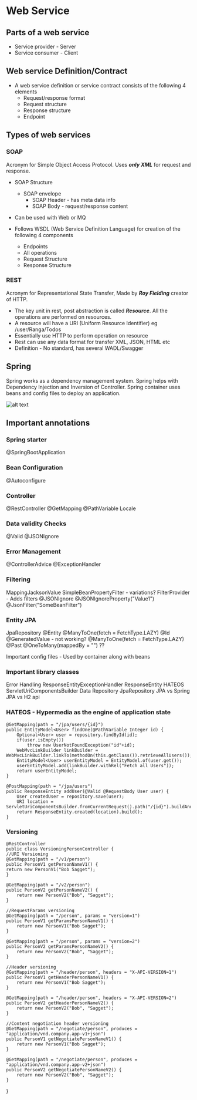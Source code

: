 # Web Service

## Parts of a web service
 * Service provider - Server
 * Service consumer - Client

## Web service Definition/Contract
* A web service definition or service contract consists of the following 4 elements	
  - Request/response format
  - Request structure
  - Response structure
  - Endpoint
	
## Types of web services

  ### SOAP 
  Acronym for Simple Object Access Protocol. Uses _**only XML**_ for request and response.

  * SOAP Structure 
    - SOAP envelope 
      - SOAP Header - has meta data info
      - SOAP Body - request/response content

  * Can be used with Web or MQ

  * Follows WSDL (Web Service Definition Language) for creation of the following 4 components
    - Endpoints
    - All operations
    - Request Structure 
    - Response Structure 
  
  ### REST 
  Acronym for Representational State Transfer, Made by **_Roy Fielding_** creator of HTTP.
    
  * The key unit in rest, post abstraction is called **_Resource_**. All the operations are performed on resources.
  * A resource will have a URI (Uniform Resource Identifier) eg /user/Ranga/Todos
  * Essentially use HTTP to perform operation on resource
  * Rest can use any data format for transfer XML, JSON, HTML etc
  * Definition - No standard, has several WADL/Swagger

  
## Spring

Spring works as a dependency management system. Spring helps with Dependency Injection and Inversion of Controller.
Spring container uses beans and config files to deploy an application. 

![alt text](https://static.javatpoint.com/images/sp/spmodules.jpg)


## Important annotations

### Spring starter
@SpringBootApplication

### Bean Configuration
@Autoconfigure

### Controller
@RestController
@GetMapping
@PathVariable
Locale

### Data validity Checks
@Valid
@JSONIgnore



### Error Management
@ControllerAdvice
@ExceptionHandler

### Filtering
MappingJacksonValue
SimpleBeanPropertyFilter - variations?
FilterProvider - Adds filters
@JSONIgnore
@JSONIgnoreProperty("Value1")
@JsonFilter("SomeBeanFilter")

### Entity JPA
JpaRepository
@Entity
@ManyToOne(fetch = FetchType.LAZY)
@Id
@GeneratedValue - not working?
@ManyToOne(fetch = FetchType.LAZY)
@Past
@OneToMany(mappedBy = "") ??


Important config files - Used by container along with beans

### Important library classes
Error Handling
ResponseEntityExceptionHandler
ResponseEntity
HATEOS
ServletUriComponentsBuilder
Data Repository
JpaRepository
JPA vs Spring JPA vs H2 api

### HATEOS - Hypermedia as the engine of application state
    @GetMapping(path = "/jpa/users/{id}")
    public EntityModel<User> findOne(@PathVariable Integer id) {
        Optional<User> user = repository.findById(id);
        if(user.isEmpty())
            throw new UserNotFoundException("id"+id);
        WebMvcLinkBuilder linkBuilder = WebMvcLinkBuilder.linkTo(methodOn(this.getClass()).retrieveAllUsers());
        EntityModel<User> userEntityModel = EntityModel.of(user.get());
        userEntityModel.add(linkBuilder.withRel("Fetch all Users"));
        return userEntityModel;
    }

    @PostMapping(path = "/jpa/users")
    public ResponseEntity addUser(@Valid @RequestBody User user) {
        User createdUser = repository.save(user);
        URI location = ServletUriComponentsBuilder.fromCurrentRequest().path("/{id}").buildAndExpand(createdUser.getId()).toUri();
        return ResponseEntity.created(location).build();
    }


### Versioning


    @RestController
    public class VersioningPersonController {
    //URI Versioning
    @GetMapping(path = "/v1/person")
    public PersonV1 getPersonNameV1() {
    return new PersonV1("Bob Sagget");
    }

    @GetMapping(path = "/v2/person")
    public PersonV2 getPersonNameV2() {
        return new PersonV2("Bob", "Sagget");
    }

    //RequestParams versioning
    @GetMapping(path = "/person", params = "version=1")
    public PersonV1 getParamsPersonNameV1() {
        return new PersonV1("Bob Sagget");
    }

    @GetMapping(path = "/person", params = "version=2")
    public PersonV2 getParamsPersonNameV2() {
        return new PersonV2("Bob", "Sagget");
    }

    //Header versioning
    @GetMapping(path = "/header/person", headers = "X-API-VERSION=1")
    public PersonV1 getHeaderPersonNameV1() {
        return new PersonV1("Bob Sagget");
    }

    @GetMapping(path = "/header/person", headers = "X-API-VERSION=2")
    public PersonV2 getHeaderPersonNameV2() {
        return new PersonV2("Bob", "Sagget");
    }

    //Content negotiation header versioning
    @GetMapping(path = "/negotiate/person", produces = "application/vnd.company.app-v1+json")
    public PersonV1 getNegotiatePersonNameV1() {
        return new PersonV1("Bob Sagget");
    }

    @GetMapping(path = "/negotiate/person", produces = "application/vnd.company.app-v2+json")
    public PersonV2 getNegotiatePersonNameV2() {
        return new PersonV2("Bob", "Sagget");
    }

}

##
